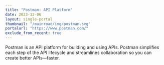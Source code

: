 ```yaml
---
title: "Postman: API Platform"
date: 2023-12-06
layout: single-portal
thumbnail: "/mainroad/img/postman.svg"
portalurl: "https://www.postman.com/"
exclude_from_recent: true
---
```

Postman is an API platform for building and using APIs. Postman simplifies each step of the API lifecycle and streamlines collaboration so you can create better APIs—faster.
